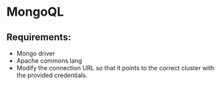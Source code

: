 # MongoQL
## Requirements:
* Mongo driver
* Apache commons lang
* Modify the connection URL so that it points to the correct cluster with the provided credentials.
